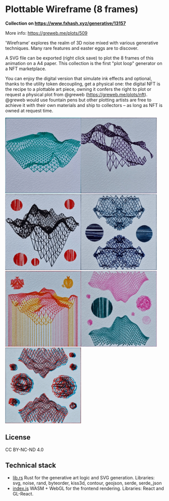 # Plottable Wireframe (8 frames)

**Collection on https://www.fxhash.xyz/generative/13157**

More info: https://greweb.me/plots/509

'Wireframe' explores the realm of 3D noise mixed with various generative techniques. Many rare features and easter eggs are to discover.

A SVG file can be exported (right click save) to plot the 8 frames of this animation on a A4 paper. This collection is the first "plot loop" generator on a NFT marketplace.

You can enjoy the digital version that simulate ink effects and optional, thanks to the utility token decoupling, get a physical one: the digital NFT is the recipe to a plottable art piece, owning it confers the right to plot or request a physical plot from @greweb (https://greweb.me/plots/nft). @greweb would use fountain pens but other plotting artists are free to achieve it with their own materials and ship to collectors – as long as NFT is owned at request time.

<a href="https://greweb.me/plots/509"><img src="../../public/images/plots/509.gif" width="240" /></a><a href="https://greweb.me/plots/510"><img src="../../public/images/plots/510.gif" width="240" /></a><a href="https://greweb.me/plots/511"><img src="../../public/images/plots/511.gif" width="240" /></a><a href="https://greweb.me/plots/512"><img src="../../public/images/plots/512.gif" width="240" /></a><a href="https://greweb.me/plots/513"><img src="../../public/images/plots/513.gif" width="240" /></a><a href="https://greweb.me/plots/514"><img src="../../public/images/plots/514.gif" width="240" /></a><a href="https://greweb.me/plots/515"><img src="../../public/images/plots/515.gif" width="240" /></a>

## License

CC BY-NC-ND 4.0

## Technical stack

- [lib.rs](./rust/src/lib.rs) Rust for the generative art logic and SVG generation. Libraries: svg, noise, rand, byteorder, kiss3d, contour, geojson, serde, serde_json
- [index.js](./index.js) WASM + WebGL for the frontend rendering. Libraries: React and GL-React.
